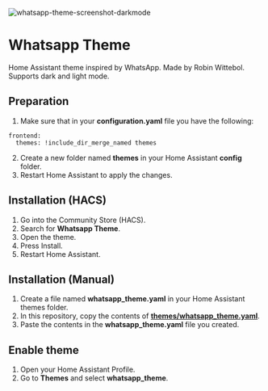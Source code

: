 ![whatsapp-theme-screenshot-darkmode](https://user-images.githubusercontent.com/27996405/156218537-c1f58489-7d0e-4c97-8d88-4689b8b404a2.png)

# Whatsapp Theme

Home Assistant theme inspired by WhatsApp. Made by Robin Wittebol.
Supports dark and light mode.

## Preparation

1. Make sure that in your **configuration.yaml** file you have the following:

```
frontend:
  themes: !include_dir_merge_named themes
```

2. Create a new folder named **themes** in your Home Assistant **config** folder.
3. Restart Home Assistant to apply the changes.

## Installation (HACS)

1. Go into the Community Store (HACS).
2. Search for **Whatsapp Theme**.
3. Open the theme.
4. Press Install.
5. Restart Home Assistant.

## Installation (Manual)

1. Create a file named **whatsapp_theme.yaml** in your Home Assistant themes folder.
2. In this repository, copy the contents of **[themes/whatsapp_theme.yaml](https://github.com/robinwittebol/whatsapp-theme/blob/main/themes/whatsapp_theme.yaml)**.
3. Paste the contents in the **whatsapp_theme.yaml** file you created.

## Enable theme

1. Open your Home Assistant Profile.
2. Go to **Themes** and select **whatsapp_theme**.
